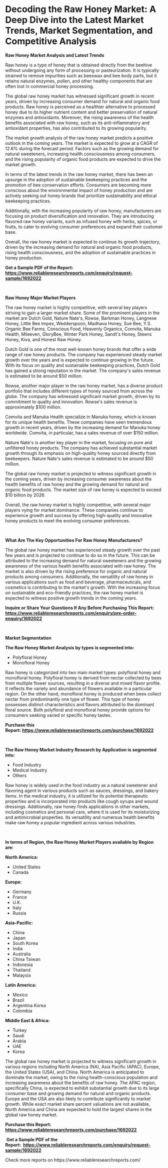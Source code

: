 <p><h1>Decoding the Raw Honey Market: A Deep Dive into the Latest Market Trends, Market Segmentation, and Competitive Analysis</h1></p><p><strong>Raw Honey Market Analysis and Latest Trends</strong></p>
<p><p>Raw honey is a type of honey that is obtained directly from the beehive without undergoing any form of processing or pasteurization. It is typically strained to remove impurities such as beeswax and bee body parts, but it retains natural enzymes, pollen, and other healthy components that are often lost in commercial honey processing.</p><p>The global raw honey market has witnessed significant growth in recent years, driven by increasing consumer demand for natural and organic food products. Raw honey is perceived as a healthier alternative to processed honey due to its higher nutrient content and better preservation of natural enzymes and antioxidants. Moreover, the rising awareness of the health benefits associated with raw honey, such as its anti-inflammatory and antioxidant properties, has also contributed to its growing popularity.</p><p>The market growth analysis of the raw honey market predicts a positive outlook in the coming years. The market is expected to grow at a CAGR of 12.6% during the forecast period. Factors such as the growing demand for natural sweeteners, increasing health consciousness among consumers, and the rising popularity of organic food products are expected to drive the market growth.</p><p>In terms of the latest trends in the raw honey market, there has been an upsurge in the adoption of sustainable beekeeping practices and the promotion of bee conservation efforts. Consumers are becoming more conscious about the environmental impact of honey production and are actively seeking out honey brands that prioritize sustainability and ethical beekeeping practices.</p><p>Additionally, with the increasing popularity of raw honey, manufacturers are focusing on product diversification and innovation. They are introducing flavored raw honey variants, such as infused honey with herbs, spices, or fruits, to cater to evolving consumer preferences and expand their customer base.</p><p>Overall, the raw honey market is expected to continue its growth trajectory, driven by the increasing demand for natural and organic food products, rising health consciousness, and the adoption of sustainable practices in honey production.</p></p>
<p><strong>Get a Sample PDF of the Report:&nbsp; <a href="https://www.reliableresearchreports.com/enquiry/request-sample/1692022">https://www.reliableresearchreports.com/enquiry/request-sample/1692022</a></strong></p>
<p>&nbsp;</p>
<p><strong>Raw Honey Major Market Players</strong></p>
<p><p>The raw honey market is highly competitive, with several key players striving to gain a larger market share. Some of the prominent players in the market are Dutch Gold, Nature Nate's, Rowse, Barkman Honey, Langnese Honey, Little Bee Impex, Wedderspoon, Madhava Honey, Sue Bee, Y.S. Organic Bee Farms, Conscious Food, Heavenly Organics, Comvita, Manuka Health, Mileeven, GloryBee, Winter Park Honey, Sandt's Honey, Steens Honey, Kiva, and Honest Raw Honey.</p><p>Dutch Gold is one of the most well-known honey brands that offer a wide range of raw honey products. The company has experienced steady market growth over the years and is expected to continue growing in the future. With its focus on quality and sustainable beekeeping practices, Dutch Gold has gained a strong reputation in the market. The company's sales revenue is estimated to be around $50 million.</p><p>Rowse, another major player in the raw honey market, has a diverse product portfolio that includes different types of honey sourced from across the globe. The company has witnessed significant market growth, driven by its commitment to quality and innovation. Rowse's sales revenue is approximately $100 million.</p><p>Comvita and Manuka Health specialize in Manuka honey, which is known for its unique health benefits. These companies have seen tremendous growth in recent years, driven by the increasing demand for Manuka honey worldwide. Comvita, in particular, has a sales revenue of over $150 million.</p><p>Nature Nate's is another key player in the market, focusing on pure and unfiltered honey products. The company has achieved substantial market growth through its emphasis on high-quality honey sourced directly from beekeepers. Nature Nate's sales revenue is estimated to be around $50 million.</p><p>The global raw honey market is projected to witness significant growth in the coming years, driven by increasing consumer awareness about the health benefits of raw honey and the growing demand for natural and organic food products. The market size of raw honey is expected to exceed $10 billion by 2026.</p><p>Overall, the raw honey market is highly competitive, with several major players vying for market dominance. These companies continue to experience growth and success by offering high-quality and innovative honey products to meet the evolving consumer preferences.</p></p>
<p>&nbsp;</p>
<p><strong>What Are The Key Opportunities For Raw Honey Manufacturers?</strong></p>
<p><p>The global raw honey market has experienced steady growth over the past few years and is projected to continue to do so in the future. This can be attributed to the increasing demand for natural sweeteners and the growing awareness of the various health benefits associated with raw honey. The market is also driven by the rising preference for organic and natural products among consumers. Additionally, the versatility of raw honey in various applications such as food and beverage, pharmaceuticals, and cosmetics is contributing to the market's growth. With the increasing focus on sustainable and eco-friendly practices, the raw honey market is expected to witness positive growth trends in the coming years.</p></p>
<p><strong>Inquire or Share Your Questions If Any Before Purchasing This Report: <a href="https://www.reliableresearchreports.com/enquiry/pre-order-enquiry/1692022">https://www.reliableresearchreports.com/enquiry/pre-order-enquiry/1692022</a></strong></p>
<p>&nbsp;</p>
<p><strong>Market Segmentation</strong></p>
<p><strong>The Raw Honey Market Analysis by types is segmented into:</strong></p>
<p><ul><li>Polyfloral Honey</li><li>Monofloral Honey</li></ul></p>
<p><p>Raw honey is categorized into two main market types: polyfloral honey and monofloral honey. Polyfloral honey is derived from nectar collected by bees from multiple flower sources, resulting in a diverse and mixed flavor profile. It reflects the variety and abundance of flowers available in a particular region. On the other hand, monofloral honey is produced when bees collect nectar from predominantly one type of flower. This type of honey possesses distinct characteristics and flavors attributed to the dominant floral source. Both polyfloral and monofloral honey provide options for consumers seeking varied or specific honey tastes.</p></p>
<p><strong>Purchase this Report:&nbsp;<a href="https://www.reliableresearchreports.com/purchase/1692022">https://www.reliableresearchreports.com/purchase/1692022</a></strong></p>
<p>&nbsp;</p>
<p><strong>The Raw Honey Market Industry Research by Application is segmented into:</strong></p>
<p><ul><li>Food Industry</li><li>Medical Industry</li><li>Others</li></ul></p>
<p><p>Raw honey is widely used in the food industry as a natural sweetener and flavoring agent in various products such as sauces, dressings, and bakery items. In the medical industry, it is utilized for its potential therapeutic properties and is incorporated into products like cough syrups and wound dressings. Additionally, raw honey finds applications in other markets, including cosmetics and personal care, where it is used for its moisturizing and antimicrobial properties. Its versatility and numerous health benefits make raw honey a popular ingredient across various industries.</p></p>
<p>&nbsp;</p>
<p><strong>In terms of Region, the Raw Honey Market Players available by Region are:</strong></p>
<p>
    <p> <strong> North America: </strong>
        <ul>
            <li>United States</li>
            <li>Canada</li>
        </ul>
        </p> 
    <p> <strong> Europe: </strong>
        <ul>
            <li>Germany</li>
            <li>France</li>
            <li>U.K.</li>
            <li>Italy</li>
            <li>Russia</li>
        </ul>
        </p> 
    <p> <strong> Asia-Pacific: </strong>
        <ul>
            <li>China</li>
            <li>Japan</li>
            <li>South Korea</li>
            <li>India</li>
            <li>Australia</li>
            <li>China Taiwan</li>
            <li>Indonesia</li>
            <li>Thailand</li>
            <li>Malaysia</li>
        </ul>
        </p> 
    <p> <strong> Latin America: </strong>
        <ul>
            <li>Mexico</li>
            <li>Brazil</li>
            <li>Argentina Korea</li>
            <li>Colombia</li>
        </ul>
        </p> 
    <p> <strong> Middle East & Africa: </strong>
        <ul>
            <li>Turkey</li>
            <li>Saudi</li>
            <li>Arabia</li>
            <li>UAE</li>
            <li>Korea</li>
        </ul>
    </p>
    </p>
<p><p>The global raw honey market is projected to witness significant growth in various regions including North America (NA), Asia Pacific (APAC), Europe, the United States (USA), and China. North America is anticipated to dominate the market, owing to the rising health-conscious population and increasing awareness about the benefits of raw honey. The APAC region, specifically China, is expected to exhibit substantial growth due to its large consumer base and growing demand for natural and organic products. Europe and the USA are also likely to contribute significantly to market growth. While exact market share percent valuations are not available, North America and China are expected to hold the largest shares in the global raw honey market.</p></p>
<p><strong>Purchase this Report: <a href="https://www.reliableresearchreports.com/purchase/1692022">https://www.reliableresearchreports.com/purchase/1692022</a></strong></p>
<p>&nbsp;<strong>Get a Sample PDF of the Report:&nbsp;&nbsp;<a href="https://www.reliableresearchreports.com/enquiry/request-sample/1692022">https://www.reliableresearchreports.com/enquiry/request-sample/1692022</a></strong></p>
<p><strong></strong></p>
<p>Check more reports on https://www.reliableresearchreports.com/</p>